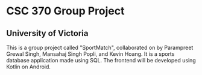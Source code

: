# CSC 370 Group Project
## University of Victoria
This is a group project called "SportMatch", collaborated on by Parampreet Grewal Singh, Mansahaj Singh Popli, and Kevin Hoang. It is a sports database application made using SQL. The frontend will be developed using Kotlin on Android.

